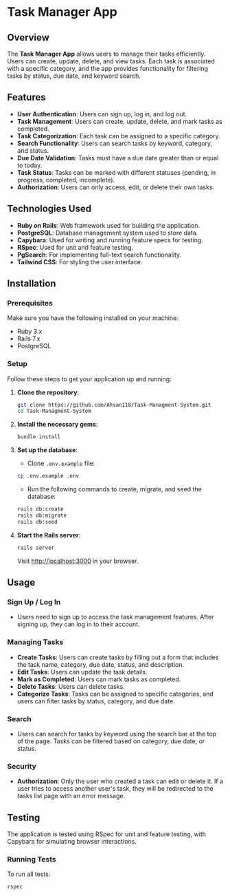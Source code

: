 # Task Manager App

## Overview
The **Task Manager App** allows users to manage their tasks efficiently. Users can create, update, delete, and view tasks. Each task is associated with a specific category, and the app provides functionality for filtering tasks by status, due date, and keyword search.

## Features
- **User Authentication**: Users can sign up, log in, and log out.
- **Task Management**: Users can create, update, delete, and mark tasks as completed.
- **Task Categorization**: Each task can be assigned to a specific category.
- **Search Functionality**: Users can search tasks by keyword, category, and status.
- **Due Date Validation**: Tasks must have a due date greater than or equal to today.
- **Task Status**: Tasks can be marked with different statuses (pending, in progress, completed, incomplete).
- **Authorization**: Users can only access, edit, or delete their own tasks.

## Technologies Used
- **Ruby on Rails**: Web framework used for building the application.
- **PostgreSQL**: Database management system used to store data.
- **Capybara**: Used for writing and running feature specs for testing.
- **RSpec**: Used for unit and feature testing.
- **PgSearch**: For implementing full-text search functionality.
- **Tailwind CSS**: For styling the user interface.

## Installation

### Prerequisites
Make sure you have the following installed on your machine:
- Ruby 3.x
- Rails 7.x
- PostgreSQL

### Setup
Follow these steps to get your application up and running:

1. **Clone the repository**:
    ```bash
    git clone https://github.com/Ahsan118/Task-Managment-System.git
    cd Task-Managment-System
    ```

2. **Install the necessary gems**:
    ```bash
    bundle install
    ```

3. **Set up the database**:
    - Clone `.env.example` file:
    ```bash
    cp .env.example .env
    ```

    - Run the following commands to create, migrate, and seed the database:
    ```bash
    rails db:create
    rails db:migrate
    rails db:seed
    ```

4. **Start the Rails server**:
    ```bash
    rails server
    ```

    Visit [http://localhost:3000](http://localhost:3000) in your browser.

## Usage

### Sign Up / Log In
- Users need to sign up to access the task management features. After signing up, they can log in to their account.

### Managing Tasks
- **Create Tasks**: Users can create tasks by filling out a form that includes the task name, category, due date, status, and description.
- **Edit Tasks**: Users can update the task details.
- **Mark as Completed**: Users can mark tasks as completed.
- **Delete Tasks**: Users can delete tasks.
- **Categorize Tasks**: Tasks can be assigned to specific categories, and users can filter tasks by status, category, and due date.

### Search
- Users can search for tasks by keyword using the search bar at the top of the page. Tasks can be filtered based on category, due date, or status.

### Security
- **Authorization**: Only the user who created a task can edit or delete it. If a user tries to access another user's task, they will be redirected to the tasks list page with an error message.

## Testing

The application is tested using RSpec for unit and feature testing, with Capybara for simulating browser interactions.

### Running Tests
To run all tests:
```bash
rspec
